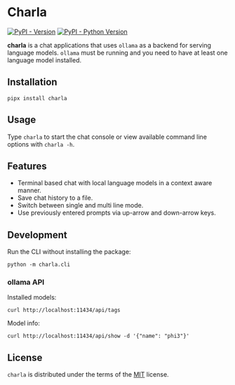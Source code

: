 # Charla

[![PyPI - Version](https://img.shields.io/pypi/v/charla.svg)](https://pypi.org/project/charla)
[![PyPI - Python Version](https://img.shields.io/pypi/pyversions/charla.svg)](https://pypi.org/project/charla)

**charla** is a chat applications that uses `ollama` as a backend for serving language models. `ollama` must be running and you need to have at least one language model installed.

## Installation

```console
pipx install charla
```

## Usage

Type `charla` to start the chat console or view available command line options with `charla -h`.

## Features

* Terminal based chat with local language models in a context aware manner.
* Save chat history to a file.
* Switch between single and multi line mode.
* Use previously entered prompts via up-arrow and down-arrow keys.

## Development

Run the CLI without installing the package:

```console
python -m charla.cli
```

### ollama API

Installed models:

```console
curl http://localhost:11434/api/tags
```

Model info:

```console
curl http://localhost:11434/api/show -d '{"name": "phi3"}'
```

## License

`charla` is distributed under the terms of the [MIT](https://spdx.org/licenses/MIT.html) license.
